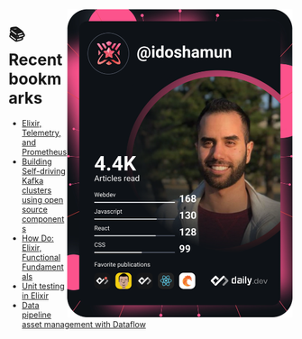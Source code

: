 <a href="https://app.daily.dev/idoshamun"><img src="https://raw.githubusercontent.com/idoshamun/idoshamun/devcard/devcard.svg" align='right' width="400" alt="Ido Shamun's Dev Card"/></a>

# 📚 Recent bookmarks
<!-- BOOKMARKS:START -->
- [Elixir, Telemetry, and Prometheus](https://app.daily.dev/posts/gknwsq1IU?utm_source=rss&utm_medium=bookmarks&utm_campaign=28849d86070e4c099c877ab6837c61f0)
- [Building Self-driving Kafka clusters using open source components](https://app.daily.dev/posts/Q15mXrQRr?utm_source=rss&utm_medium=bookmarks&utm_campaign=28849d86070e4c099c877ab6837c61f0)
- [How Do: Elixir, Functional Fundamentals](https://app.daily.dev/posts/Oh6aGN5ZA?utm_source=rss&utm_medium=bookmarks&utm_campaign=28849d86070e4c099c877ab6837c61f0)
- [Unit testing in Elixir](https://app.daily.dev/posts/st_Bt8akN?utm_source=rss&utm_medium=bookmarks&utm_campaign=28849d86070e4c099c877ab6837c61f0)
- [Data pipeline asset management with Dataflow](https://app.daily.dev/posts/ciqT3nJYO?utm_source=rss&utm_medium=bookmarks&utm_campaign=28849d86070e4c099c877ab6837c61f0)
<!-- BOOKMARKS:END -->
